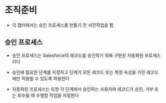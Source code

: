 # 조직준비

 - 이 챕터에서는 승인 프로세스를 만들기 전 사전작업을 함

## 승인 프로세스

 - 승인 프로세스는 Salesforce의 레코드를 승인하기 위해 구현된 자동화된 프로세스이다

 - 승인에 필요한 단계를 지정하고 단계가 모든 레코드 또는 특정 속성을 가진 레코드에만 적용될 수 있도록 허용한다

 - 자동화된 프로세스는 또한 각 단계에서 승인하는 사용자와 레코드가 승인, 거부 또는 회수될 때 수행할 작업을 지정한다
